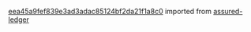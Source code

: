 [eea45a9fef839e3ad3adac85124bf2da21f1a8c0](https://github.com/insolar/assured-ledger/commit/eea45a9fef839e3ad3adac85124bf2da21f1a8c0) imported from [assured-ledger](https://github.com/insolar/assured-ledger)
